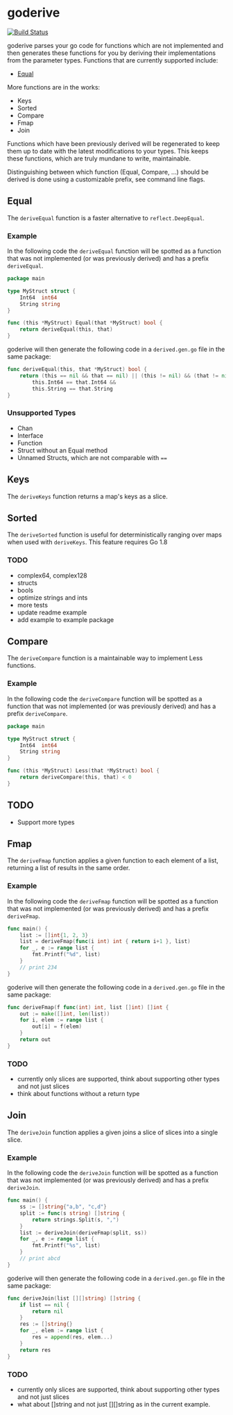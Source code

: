 # goderive

[![Build Status](https://travis-ci.org/awalterschulze/goderive.svg?branch=master)](https://travis-ci.org/awalterschulze/goderive)

goderive parses your go code for functions which are not implemented and then generates these functions for you by deriving their implementations from the parameter types. Functions that are currently supported include:

  - [Equal](https://github.com/awalterschulze/goderive#equal)

More functions are in the works:

  - Keys
  - Sorted
  - Compare
  - Fmap
  - Join

Functions which have been previously derived will be regenerated to keep them up to date with the latest modifications to your types.  This keeps these functions, which are truly mundane to write, maintainable.

Distinguishing between which function (Equal, Compare, ...) should be derived is done using a customizable prefix, see command line flags.

## Equal

The `deriveEqual` function is a faster alternative to `reflect.DeepEqual`.

### Example

In the following code the `deriveEqual` function will be spotted as a function that was not implemented (or was previously derived) and has a prefix `deriveEqual`.

```go
package main

type MyStruct struct {
	Int64  int64
	String string
}

func (this *MyStruct) Equal(that *MyStruct) bool {
	return deriveEqual(this, that)
}
```

goderive will then generate the following code in a `derived.gen.go` file in the same package:

```go
func deriveEqual(this, that *MyStruct) bool {
	return (this == nil && that == nil) || (this != nil) && (that != nil) &&
		this.Int64 == that.Int64 &&
		this.String == that.String
}
```

### Unsupported Types

  - Chan
  - Interface
  - Function
  - Struct without an Equal method
  - Unnamed Structs, which are not comparable with `==`

## Keys

The `deriveKeys` function returns a map's keys as a slice.

## Sorted

The `deriveSorted` function is useful for deterministically ranging over maps when used with `deriveKeys`.
This feature requires Go 1.8

### TODO

  - complex64, complex128
  - structs
  - bools
  - optimize strings and ints
  - more tests
  - update readme example
  - add example to example package

## Compare

The `deriveCompare` function is a maintainable way to implement Less functions.

### Example

In the following code the `deriveCompare` function will be spotted as a function that was not implemented (or was previously derived) and has a prefix `deriveCompare`.

```go
package main

type MyStruct struct {
	Int64  int64
	String string
}

func (this *MyStruct) Less(that *MyStruct) bool {
	return deriveCompare(this, that) < 0
}
```

## TODO

  - Support more types

## Fmap

The `deriveFmap` function applies a given function to each element of a list, returning a list of results in the same order.

### Example

In the following code the `deriveFmap` function will be spotted as a function that was not implemented (or was previously derived) and has a prefix `deriveFmap`.

```go
func main() {
	list := []int{1, 2, 3}
	list = deriveFmap(func(i int) int { return i+1 }, list)
	for _, e := range list {
		fmt.Printf("%d", list)
	}
	// print 234
}
```

goderive will then generate the following code in a `derived.gen.go` file in the same package:

```go
func deriveFmap(f func(int) int, list []int) []int {
	out := make([]int, len(list))
	for i, elem := range list {
		out[i] = f(elem)
	}
	return out
}
```

### TODO

  - currently only slices are supported, think about supporting other types and not just slices
  - think about functions without a return type

## Join

The `deriveJoin` function applies a given joins a slice of slices into a single slice.

### Example

In the following code the `deriveJoin` function will be spotted as a function that was not implemented (or was previously derived) and has a prefix `deriveJoin`.

```go
func main() {
	ss := []string{"a,b", "c,d"}
	split := func(s string) []string {
		return strings.Split(s, ",")
	}
	list := deriveJoin(deriveFmap(split, ss))
	for _, e := range list {
		fmt.Printf("%s", list)
	}
	// print abcd
}
```

goderive will then generate the following code in a `derived.gen.go` file in the same package:

```go
func deriveJoin(list [][]string) []string {
	if list == nil {
		return nil
	}
	res := []string{}
	for _, elem := range list {
		res = append(res, elem...)
	}
	return res
}
```

### TODO

  - currently only slices are supported, think about supporting other types and not just slices
  - what about []string and not just [][]string as in the current example.
